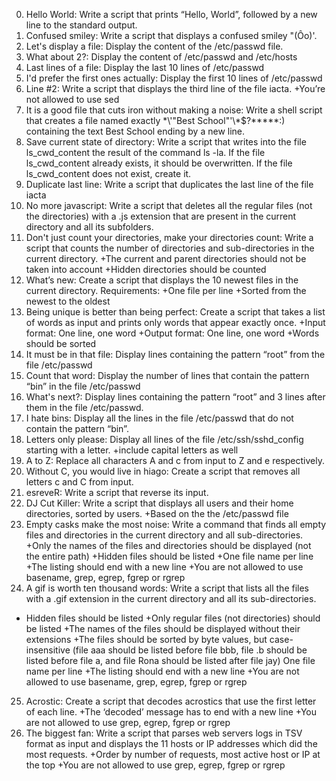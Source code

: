0. Hello World: Write a script that prints “Hello, World”, followed by a new line to the standard output.
1. Confused smiley: Write a script that displays a confused smiley "(Ôo)'.
2. Let's display a file: Display the content of the /etc/passwd file.
3. What about 2?: Display the content of /etc/passwd and /etc/hosts
4. Last lines of a file: Display the last 10 lines of /etc/passwd
5. I'd prefer the first ones actually: Display the first 10 lines of /etc/passwd
6. Line #2: Write a script that displays the third line of the file iacta.
+You’re not allowed to use sed
7. It is a good file that cuts iron without making a noise: Write a shell script that creates a file named exactly \*\\'"Best School"\'\\*$\?\*\*\*\*\*:) containing the text Best School ending by a new line.
8. Save current state of directory: Write a script that writes into the file ls_cwd_content the result of the command ls -la. If the file ls_cwd_content already exists, it should be overwritten. If the file ls_cwd_content does not exist, create it.
9. Duplicate last line: Write a script that duplicates the last line of the file iacta
10. No more javascript: Write a script that deletes all the regular files (not the directories) with a .js extension that are present in the current directory and all its subfolders.
11. Don't just count your directories, make your directories count: Write a script that counts the number of directories and sub-directories in the current directory.
+The current and parent directories should not be taken into account
+Hidden directories should be counted
12. What’s new: Create a script that displays the 10 newest files in the current directory.
Requirements:
+One file per line
+Sorted from the newest to the oldest
13. Being unique is better than being perfect: Create a script that takes a list of words as input and prints only words that appear exactly once.
+Input format: One line, one word
+Output format: One line, one word
+Words should be sorted
14. It must be in that file: Display lines containing the pattern “root” from the file /etc/passwd
15. Count that word: Display the number of lines that contain the pattern “bin” in the file /etc/passwd
16. What's next?: Display lines containing the pattern “root” and 3 lines after them in the file /etc/passwd.
17. I hate bins: Display all the lines in the file /etc/passwd that do not contain the pattern “bin”.
18. Letters only please: Display all lines of the file /etc/ssh/sshd_config starting with a letter.
+include capital letters as well
19. A to Z: Replace all characters A and c from input to Z and e respectively.
20. Without C, you would live in hiago: Create a script that removes all letters c and C from input.
21. esreveR: Write a script that reverse its input.
22. DJ Cut Killer: Write a script that displays all users and their home directories, sorted by users.
+Based on the the /etc/passwd file
23. Empty casks make the most noise: Write a command that finds all empty files and directories in the current directory and all sub-directories.
+Only the names of the files and directories should be displayed (not the entire path)
+Hidden files should be listed
+One file name per line
+The listing should end with a new line
+You are not allowed to use basename, grep, egrep, fgrep or rgrep
24. A gif is worth ten thousand words: Write a script that lists all the files with a .gif extension in the current directory and all its sub-directories.
+ Hidden files should be listed
+Only regular files (not directories) should be listed
+The names of the files should be displayed without their extensions
+The files should be sorted by byte values, but case-insensitive (file aaa should be listed before file bbb, file .b should be listed before file a, and file Rona should be listed after file jay)
One file name per line
+The listing should end with a new line
+You are not allowed to use basename, grep, egrep, fgrep or rgrep
25. Acrostic: Create a script that decodes acrostics that use the first letter of each line.
+The ‘decoded’ message has to end with a new line
+You are not allowed to use grep, egrep, fgrep or rgrep
26. The biggest fan: Write a script that parses web servers logs in TSV format as input and displays the 11 hosts or IP addresses which did the most requests.
+Order by number of requests, most active host or IP at the top
+You are not allowed to use grep, egrep, fgrep or rgrep


